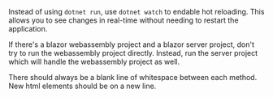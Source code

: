 Instead of using `dotnet run`, use `dotnet watch` to endable hot reloading. 
This allows you to see changes in real-time without needing to restart the application.

If there's a blazor webassembly project and a blazor server project, don't try to run the webassembly project directly. Instead, run the server project which will handle the webassembly project as well.

There should always be a blank line of whitespace between each method.  New html elements should be on a new line.